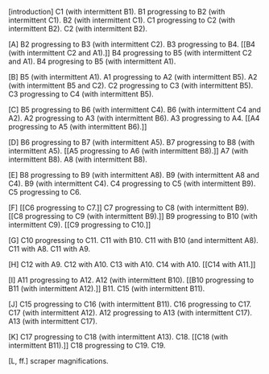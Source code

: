 [introduction]
    C1 (with intermittent B1).
    B1 progressing to B2 (with intermittent C1).
    B2 (with intermittent C1).
    C1 progressing to C2 (with intermittent B2).
    C2 (with intermittent B2).

[A]
    B2 progressing to B3 (with intermittent C2).
    B3 progressing to B4.
    [[B4 (with intermittent C2 and A1).]]
    B4 progressing to B5 (with intermittent C2 and A1).
    B4 progresing to B5 (with intermittent A1).

[B]
    B5 (with intermittent A1).
    A1 progressing to A2 (with intermittent B5).
    A2 (with intermittent B5 and C2).
    C2 progressing to C3 (with intermittent B5).
    C3 progressing to C4 (with intermittent B5).

[C]
    B5 progressing to B6 (with intermittent C4).
    B6 (with intermittent C4 and A2).
    A2 progressing to A3 (with intermittent B6).
    A3 progressing to A4.
    [[A4 progressing to A5 (with intermittent B6).]]

[D]
    B6 progressing to B7 (with intermittent A5).
    B7 progressing to B8 (with intermittent A5).
    [[A5 progressing to A6 (with intermittent B8).]]
    A7 (with intermittent B8).
    A8 (with intermittent B8).

[E]
    B8 progressing to B9 (with intermittent A8).
    B9 (with intermittent A8 and C4).
    B9 (with intermittent C4).
    C4 progressing to C5 (with intermittent B9).
    C5 progressing to C6.

[F]
    [[C6 progressing to C7.]]
    C7 progressing to C8 (with intermittent B9).
    [[C8 progressing to C9 (with intermittent B9).]]
    B9 progressing to B10 (with intermittent C9).
    [[C9 progressing to C10.]]

[G]
    C10 progressing to C11.
    C11 with B10.
    C11 with B10 (and intermittent A8).
    C11 with A8.
    C11 with A9.

[H]
    C12 with A9.
    C12 with A10.
    C13 with A10.
    C14 with A10.
    [[C14 with A11.]]

[I]
    A11 progressing to A12.
    A12 (with intermittent B10).
    [[B10 progressing to B11 (with intermittent A12).]]
    B11.
    C15 (with intermittent B11).

[J]
    C15 progressing to C16 (with intermittent B11).
    C16 progressing to C17.
    C17 (with intermittent A12).
    A12 progressing to A13 (with intermittent C17).
    A13 (with intermittent C17).

[K]
    C17 progressing to C18 (with intermittent A13).
    C18.
    [[C18 (with intermittent B11).]]
    C18 progressing to C19.
    C19.

[L, ff.]
    scraper magnifications.